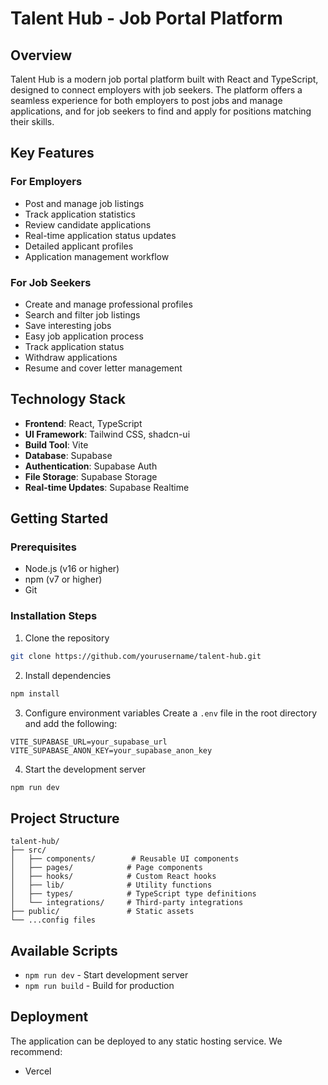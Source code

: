 # Talent Hub - Job Portal Platform

## Overview
Talent Hub is a modern job portal platform built with React and TypeScript, designed to connect employers with job seekers. The platform offers a seamless experience for both employers to post jobs and manage applications, and for job seekers to find and apply for positions matching their skills.

## Key Features

### For Employers
- Post and manage job listings
- Track application statistics
- Review candidate applications
- Real-time application status updates
- Detailed applicant profiles
- Application management workflow

### For Job Seekers
- Create and manage professional profiles
- Search and filter job listings
- Save interesting jobs
- Easy job application process
- Track application status
- Withdraw applications
- Resume and cover letter management

## Technology Stack
- **Frontend**: React, TypeScript
- **UI Framework**: Tailwind CSS, shadcn-ui
- **Build Tool**: Vite
- **Database**: Supabase
- **Authentication**: Supabase Auth
- **File Storage**: Supabase Storage
- **Real-time Updates**: Supabase Realtime

## Getting Started

### Prerequisites
- Node.js (v16 or higher)
- npm (v7 or higher)
- Git

### Installation Steps

1. Clone the repository
```bash
git clone https://github.com/yourusername/talent-hub.git
```

2. Install dependencies
```bash
npm install
```

3. Configure environment variables
Create a `.env` file in the root directory and add the following:
```env
VITE_SUPABASE_URL=your_supabase_url
VITE_SUPABASE_ANON_KEY=your_supabase_anon_key
```

4. Start the development server
```bash
npm run dev
```

## Project Structure
```
talent-hub/
├── src/
│   ├── components/        # Reusable UI components
│   ├── pages/            # Page components
│   ├── hooks/            # Custom React hooks
│   ├── lib/              # Utility functions
│   ├── types/            # TypeScript type definitions
│   └── integrations/     # Third-party integrations
├── public/               # Static assets
└── ...config files
```

## Available Scripts
- `npm run dev` - Start development server
- `npm run build` - Build for production

## Deployment
The application can be deployed to any static hosting service. We recommend:
- Vercel

